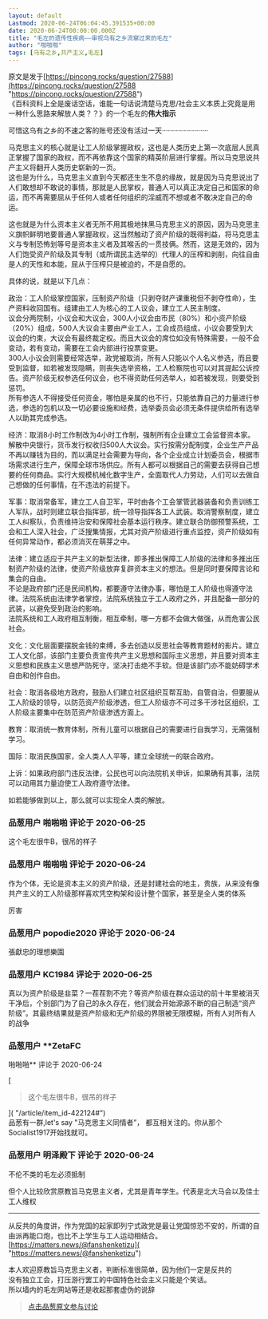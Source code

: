 ```yaml
---
layout: default
Lastmod: 2020-06-24T06:04:45.391535+00:00
date: 2020-06-24T00:00:00.000Z
title: "毛左的遗传性疾病——审视乌有之乡流窜过来的毛左"
author: "啪啪啪"
tags: [乌有之乡,共产主义,毛左]
---
```


原文是发于[https://pincong.rocks/question/27588](https://pincong.rocks/question/27588 "https://pincong.rocks/question/27588")  
《百科资料上全是废话空话，谁能一句话说清楚马克思/社会主义本质上究竟是用一种什么思路来解放人类？？》的一个毛左的**伟大指示**  
  
可惜这乌有之乡的不速之客的账号还没有活过一天·······················  
  
马克思主义的核心就是让工人阶级掌握政权，这也是人类历史上第一次底层人民真正掌握了国家的政权，而不再依靠这个国家的精英阶层进行掌握。所以马克思说共产主义将翻开人类历史崭新的一页。  
这也是为什么，马克思主义直到今天都还生生不息的缘故，就是因为马克思说出了人们敢想却不敢说的事情，那就是人民掌权，普通人可以真正决定自己和国家的命运，而不再需要屈从于任何人或者任何组织的淫威而不想或者不敢决定自己的命运。  
  
这也就是为什么资本主义者无所不用其极地抹黑马克思主义的原因，因为马克思主义旗帜鲜明地要普通人掌握政权，这当然触动了资产阶级的既得利益，将马克思主义与专制恐怖划等号是资本主义者及其喉舌的一贯技俩。然而，这是无效的，因为人们饱受资产阶级及其专制（或所谓民主选举的）代理人的压榨和剥削，向往自由是人的天性和本能，屈从于压榨只是被迫的，不是自愿的。  
  
具体的说，就是以下几点：  
  
政治：工人阶级掌控国家，压制资产阶级（只剥夺财产课重税但不剥夺性命），生产资料收回国有。组建由工人为核心的工人议会，建立工人民主制度。  
议会分两院制，小议会和大议会，300人小议会由市民（80%）和小资产阶级（20%）组成，500人大议会主要由产业工人，工会成员组成，小议会要受到大议会的约束，大议会有最终裁定权。而且大议会的席位如没有特殊需要，一般不会变动，若有变动，需要在工会内部进行投票变更。  
300人小议会则需要经常选举，政党被取消，所有人只能以个人名义参选，而且要受到监督，如若被发现隐瞒，则丧失选举资格，工人检察院也可以对其提起公诉控告。资产阶级无权参选任何议会，也不得资助任何选举人，如若被发现，则要受到惩罚。  
所有参选人不得接受任何资金，哪怕是亲属的也不行，只能依靠自己的力量进行参选，参选的包机以及一切必要设施和经费，选举委员会必须无条件提供给所有选举人以助其完成参选。  
  
经济：取消8小时工作制改为4小时工作制，强制所有企业建立工会监督资本家。解散中央银行，货币发行权收归500人大议会。实行按需分配制度，企业生产产品不再以赚钱为目的，而以满足社会需要为导向，各个企业成立计划委员会，根据市场需求进行生产，保障全球市场供应。所有人都可以根据自己的需要去获得自己想要的任何商品。实行大规模机械化数字生产，全面取代人力劳动，人们可以去做自己想做的任何事情，在不违法的前提下。  
  
军事：取消常备军，建立工人自卫军，平时由各个工会掌管武器装备和负责训练工人军队，战时则建立联合指挥部，统一领导指挥各工人武装。取消警察制度，建立工人纠察队，负责维持治安和保障社会基本运行秩序。建立联合防御预警系统，工会和工人深入社会，广泛搜集情报，尤其对资产阶级进行重点监控，资产阶级如有任何异常动作，都必须消灭在萌芽之中。  
  
法律：建立适应于共产主义的新型法律，即多推出保障工人阶级的法律和多推出压制资产阶级的法律，使资产阶级放弃复辟资本主义的想法。但是同时要保障言论和集会的自由。  
不论是政府部门还是民间机构，都要遵守法律办事，哪怕是工人阶级也得遵守法律。法院系统由法律学者掌控，法院系统独立于工人政府之外，并且配备一部分的武装，以避免受到政治的影响。  
法院系统和工人政府相互制衡，相互牵制，哪一方都不会做大做强，从而危害公民社会。  
  
文化：文化层面要摆脱金钱的束缚，多去创造以反思社会等教育题材的影片。建立工人文化部，该部门主要负责宣传共产主义思想和国际主义思想，并且要对资本主义思想和民族主义思想严防死守，坚决打击绝不手软。但是该部门亦不能妨碍学术自由和创作自由。  
  
社会：取消各级地方政府，鼓励人们建立社区组织互帮互助，自管自治，但要服从工人阶级的领导，以防范资产阶级渗透，但工人阶级亦不可过多干涉社区组织，工人阶级主要集中在防范资产阶级渗透方面上。  
  
教育：取消统一教育体制，所有儿童可以根据自己的需要进行自我学习，无需强制学习。  
  
国际：取消民族国家，全人类人人平等，建立全球统一的联合政府。  
  
上诉：如果政府部门违反法律，公民也可以向法院机关申诉，如果确有其事，法院可以动用其力量迫使工人政府遵守法律。  
  
如若能够做到以上，那么就可以实现全人类的解放。

            
### 品葱用户 **啪啪啪** 评论于 2020-06-25
        
这个毛左很牛B，很吊的样子
        


            
### 品葱用户 **啪啪啪** 评论于 2020-06-24
        
作为个体，无论是资本主义的资产阶级，还是封建社会的地主，贵族，从来没有像共产主义的工人阶级那样喜欢凭空构架和设计整个国家，甚至是全人类的体系  
  
厉害
        


            
### 品葱用户 **popodie2020** 评论于 2020-06-24
        
張獻忠的理想樂園
        


            
### 品葱用户 **KC1984** 评论于 2020-06-25
        
真以为资产阶级是韭菜？一茬茬割不完？等资产阶级在群众运动的前十年里被消灭干净后，个别部门为了自己的永久存在，他们就会开始源源不断的自己制造“资产阶级”。其最终结果就是资产阶级和无产阶级的界限被无限模糊，所有人对所有人的战争
        


            
### 品葱用户 **ZetaFC 
啪啪啪** 评论于 2020-06-24
        
[

> 这个毛左很牛B，很吊的样子

]( "/article/item_id-422124#")  
品葱有一群,let's say "马克思主义同情者”， 都互相关注的。你从那个Socialist1917开始找就可。
        


            
### 品葱用户 **明泽殿下** 评论于 2020-06-24
        
不伦不类的毛左必须抵制  
  
但个人比较欣赏原教旨马克思主义者，尤其是青年学生。代表是北大马会以及佳士工人维权  

* * *

  
从反共的角度讲，作为党国的起家即列宁式政党是最让党国惊恐不安的，所谓的自由派再能口炮，也比不上学生与工人运动相结合。  
[https://matters.news/@fanshenketizu]( "https://matters.news/@fanshenketizu")  
  
本人欢迎原教旨马克思主义者，判断标准很简单，因为他们一定是反共的  
没有独立工会，打压游行罢工的中国特色社会主义只能是个笑话。  
所以墙内的毛左网站等还是收起那套虚伪的说辞
        






> [点击品葱原文参与讨论](https://pincong.rocks/article/20786)

